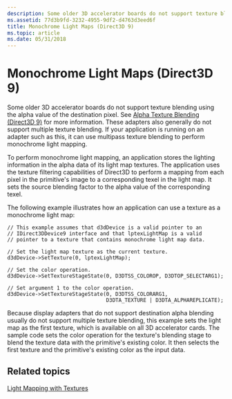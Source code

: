 ```yaml
---
description: Some older 3D accelerator boards do not support texture blending using the alpha value of the destination pixel.
ms.assetid: 77d3b9fd-3232-4955-9df2-d4763d3eed6f
title: Monochrome Light Maps (Direct3D 9)
ms.topic: article
ms.date: 05/31/2018
---
```


# Monochrome Light Maps (Direct3D 9)

Some older 3D accelerator boards do not support texture blending using the alpha value of the destination pixel. See [Alpha Texture Blending (Direct3D 9)](alpha-texture-blending.md) for more information. These adapters also generally do not support multiple texture blending. If your application is running on an adapter such as this, it can use multipass texture blending to perform monochrome light mapping.

To perform monochrome light mapping, an application stores the lighting information in the alpha data of its light map textures. The application uses the texture filtering capabilities of Direct3D to perform a mapping from each pixel in the primitive's image to a corresponding texel in the light map. It sets the source blending factor to the alpha value of the corresponding texel.

The following example illustrates how an application can use a texture as a monochrome light map:


```
// This example assumes that d3dDevice is a valid pointer to an
// IDirect3DDevice9 interface and that lptexLightMap is a valid
// pointer to a texture that contains monochrome light map data.

// Set the light map texture as the current texture.
d3dDevice->SetTexture(0, lptexLightMap);

// Set the color operation.
d3dDevice->SetTextureStageState(0, D3DTSS_COLOROP, D3DTOP_SELECTARG1);

// Set argument 1 to the color operation.
d3dDevice->SetTextureStageState(0, D3DTSS_COLORARG1,
                                D3DTA_TEXTURE | D3DTA_ALPHAREPLICATE);
```



Because display adapters that do not support destination alpha blending usually do not support multiple texture blending, this example sets the light map as the first texture, which is available on all 3D accelerator cards. The sample code sets the color operation for the texture's blending stage to blend the texture data with the primitive's existing color. It then selects the first texture and the primitive's existing color as the input data.

## Related topics

<dl> <dt>

[Light Mapping with Textures](light-mapping-with-textures.md)
</dt> </dl>

 

 



